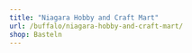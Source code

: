 ```yaml
---
title: "Niagara Hobby and Craft Mart"
url: /buffalo/niagara-hobby-and-craft-mart/
shop: Basteln
---
```

